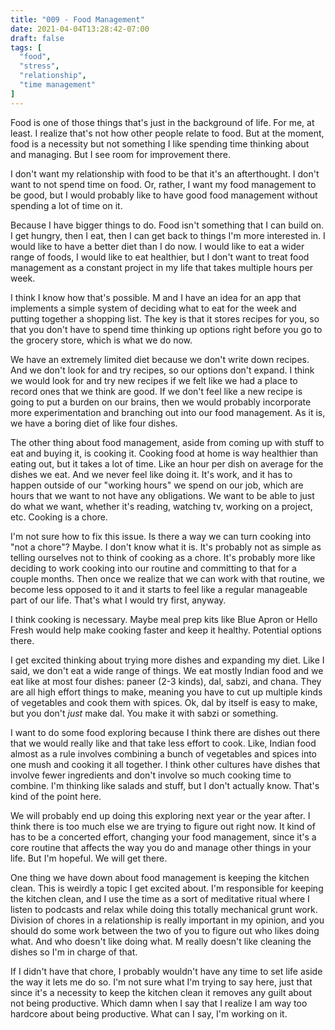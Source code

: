 ```yaml
---
title: "009 - Food Management"
date: 2021-04-04T13:28:42-07:00
draft: false
tags: [
  "food",
  "stress",
  "relationship",
  "time management"
]
---
```


Food is one of those things that's just in the background of life. For
me, at least. I realize that's not how other people relate to
food. But at the moment, food is a necessity but not something I like
spending time thinking about and managing. But I see room for
improvement there.

I don't want my relationship with food to be that it's an
afterthought. I don't want to not spend time on food. Or, rather, I
want my food management to be good, but I would probably like to have
good food management without spending a lot of time on it.

Because I have bigger things to do. Food isn't something that I can
build on. I get hungry, then I eat, then I can get back to things I'm
more interested in. I would like to have a better diet than I do
now. I would like to eat a wider range of foods, I would like to eat
healthier, but I don't want to treat food management as a constant
project in my life that takes multiple hours per week.

I think I know how that's possible. M and I have an idea for an app
that implements a simple system of deciding what to eat for the week
and putting together a shopping list. The key is that it stores
recipes for you, so that you don't have to spend time thinking up
options right before you go to the grocery store, which is what we do
now.

We have an extremely limited diet because we don't write down
recipes. And we don't look for and try recipes, so our options don't
expand. I think we would look for and try new recipes if we felt like
we had a place to record ones that we think are good. If we don't feel
like a new recipe is going to put a burden on our brains, then we
would probably incorporate more experimentation and branching out into
our food management. As it is, we have a boring diet of like four
dishes.

The other thing about food management, aside from coming up with stuff
to eat and buying it, is cooking it. Cooking food at home is way
healthier than eating out, but it takes a lot of time. Like an hour
per dish on average for the dishes we eat. And we never feel like
doing it. It's work, and it has to happen outside of our "working
hours" we spend on our job, which are hours that we want to not have
any obligations. We want to be able to just do what we want, whether
it's reading, watching tv, working on a project, etc. Cooking is a
chore.

I'm not sure how to fix this issue. Is there a way we can turn cooking
into "not a chore"? Maybe. I don't know what it is. It's probably not
as simple as telling ourselves not to think of cooking as a
chore. It's probably more like deciding to work cooking into our
routine and committing to that for a couple months. Then once we
realize that we can work with that routine, we become less opposed to
it and it starts to feel like a regular manageable part of our
life. That's what I would try first, anyway.

I think cooking is necessary. Maybe meal prep kits like Blue Apron or
Hello Fresh would help make cooking faster and keep it
healthy. Potential options there.

I get excited thinking about trying more dishes and expanding my
diet. Like I said, we don't eat a wide range of things. We eat mostly
Indian food and we eat like at most four dishes: paneer (2-3 kinds),
dal, sabzi, and chana. They are all high effort things to make,
meaning you have to cut up multiple kinds of vegetables and cook them
with spices. Ok, dal by itself is easy to make, but you don't _just_
make dal. You make it with sabzi or something.

I want to do some food exploring because I think there are dishes out
there that we would really like and that take less effort to
cook. Like, Indian food almost as a rule involves combining a bunch of
vegetables and spices into one mush and cooking it all together. I
think other cultures have dishes that involve fewer ingredients and
don't involve so much cooking time to combine. I'm thinking like
salads and stuff, but I don't actually know. That's kind of the point
here.

We will probably end up doing this exploring next year or the year
after. I think there is too much else we are trying to figure out
right now. It kind of has to be a concerted effort, changing your food
management, since it's a core routine that affects the way you do and
manage other things in your life. But I'm hopeful. We will get there.

One thing we have down about food management is keeping the kitchen
clean. This is weirdly a topic I get excited about. I'm responsible
for keeping the kitchen clean, and I use the time as a sort of
meditative ritual where I listen to podcasts and relax while doing
this totally mechanical grunt work. Division of chores in a
relationship is really important in my opinion, and you should do some
work between the two of you to figure out who likes doing what. And
who doesn't like doing what. M really doesn't like cleaning the dishes
so I'm in charge of that.

If I didn't have that chore, I probably wouldn't have any time to set
life aside the way it lets me do so. I'm not sure what I'm trying to
say here, just that since it's a necessity to keep the kitchen clean
it removes any guilt about not being productive. Which damn when I say
that I realize I am way too hardcore about being productive. What can
I say, I'm working on it.
